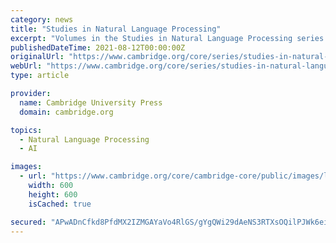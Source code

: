 ```yaml
---
category: news
title: "Studies in Natural Language Processing"
excerpt: "Volumes in the Studies in Natural Language Processing series provide comprehensive surveys of current research topics and applications in the field of natural language processing (NLP) that shed light on language technology, language cognition, language ..."
publishedDateTime: 2021-08-12T00:00:00Z
originalUrl: "https://www.cambridge.org/core/series/studies-in-natural-language-processing/ED110EDEE55A3234E91D98348A3A271A"
webUrl: "https://www.cambridge.org/core/series/studies-in-natural-language-processing/ED110EDEE55A3234E91D98348A3A271A"
type: article

provider:
  name: Cambridge University Press
  domain: cambridge.org

topics:
  - Natural Language Processing
  - AI

images:
  - url: "https://www.cambridge.org/core/cambridge-core/public/images/logo_core_page_share_600x600.jpg"
    width: 600
    height: 600
    isCached: true

secured: "APwADnCfkd8PfdMX2IZMGAYaVo4RlGS/gYgQWi29dAeNS3RTXsOQilPJWk6eib9BYITWIEi8Op2x7KW4vOdioPjy5njPIlVl4+Q73FwXoJUoqwZlPs6ZGrd957rrYuPOpzh0DwSRp1ukcFT9upA4WEdkgV5oBjxWRSk+saUasRRsOYfeUuEFQTATWsZhj/hw9aFE3Mtl5SuwwcLPiNGRbpVCnkaGKfphQpGjDJl6xy/ecRKLK6yl90lL7N/01CMjS7zWM1HaEsJ6vEbJvCwiY/GA4iU2+sn3vEWRi8hx8FQs2GIT+UcHNLrsY+u8qFGNFMAGe8dxKxT9sxOFkhEl4XFfLlVZY5Y1H30bJa9xVdg=;vG+Jy/9ZH0ES6Lk/Bgpuzw=="
---
```


